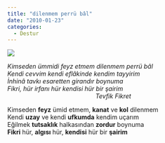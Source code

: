 ```yaml
---
title: "dilenmem perrü bâl"
date: "2010-01-23"
categories: 
  - Destur
---
```


_![](/uploads/image/tevfik_fikret.jpg)_

_Kimseden ümmidi feyz etmem dilenmem perrü bâl  
Kendi cevvim kendi eflâkinde kendim tayyirim  
İnhinâ tavkı esaretten girandır boynuma  
Fikri, hür irfanı hür kendisi hür bir şairim  
                                                   Tevfik Fikret_

Kimseden **feyz** ümid etmem, **kanat** ve **kol** dilenmem  
Kendi **uzay** ve kendi **ufkumda** kendim uçarım  
Eğilmek **tutsaklık** halkasından **zordur** boynuma  
**Fikri** hür, **algısı** hür, **kendisi** hür bir **şairim**

